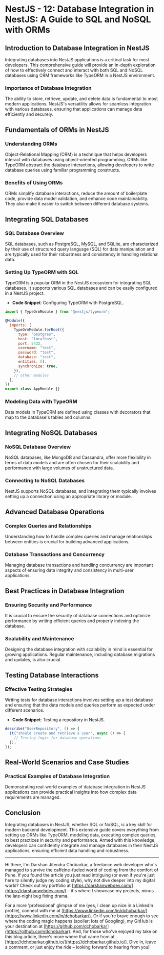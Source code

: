 # NestJS - 12: Database Integration in NestJS: A Guide to SQL and NoSQL with ORMs

## Introduction to Database Integration in NestJS

Integrating databases into NestJS applications is a critical task for most developers. This comprehensive guide will provide an in-depth exploration of how to effectively connect and interact with both SQL and NoSQL databases using ORM frameworks like TypeORM in a NestJS environment.

### Importance of Database Integration

The ability to store, retrieve, update, and delete data is fundamental to most modern applications. NestJS's versatility allows for seamless integration with various databases, ensuring that applications can manage data efficiently and securely.

## Fundamentals of ORMs in NestJS

### Understanding ORMs

Object-Relational Mapping (ORM) is a technique that helps developers interact with databases using object-oriented programming. ORMs like TypeORM abstract the database interactions, allowing developers to write database queries using familiar programming constructs.

### Benefits of Using ORMs

ORMs simplify database interactions, reduce the amount of boilerplate code, provide data model validation, and enhance code maintainability. They also make it easier to switch between different database systems.

## Integrating SQL Databases

### SQL Database Overview

SQL databases, such as PostgreSQL, MySQL, and SQLite, are characterized by their use of structured query language (SQL) for data manipulation and are typically used for their robustness and consistency in handling relational data.

### Setting Up TypeORM with SQL

TypeORM is a popular ORM in the NestJS ecosystem for integrating SQL databases. It supports various SQL databases and can be easily configured in a NestJS project.

- **Code Snippet**: Configuring TypeORM with PostgreSQL.

```jsx
import { TypeOrmModule } from "@nestjs/typeorm";

@Module({
  imports: [
    TypeOrmModule.forRoot({
      type: "postgres",
      host: "localhost",
      port: 5432,
      username: "test",
      password: "test",
      database: "test",
      entities: [],
      synchronize: true,
    }),
    // other modules
  ],
})
export class AppModule {}
```

### Modeling Data with TypeORM

Data models in TypeORM are defined using classes with decorators that map to the database's tables and columns.

## Integrating NoSQL Databases

### NoSQL Database Overview

NoSQL databases, like MongoDB and Cassandra, offer more flexibility in terms of data models and are often chosen for their scalability and performance with large volumes of unstructured data.

### Connecting to NoSQL Databases

NestJS supports NoSQL databases, and integrating them typically involves setting up a connection using an appropriate library or module.

## Advanced Database Operations

### Complex Queries and Relationships

Understanding how to handle complex queries and manage relationships between entities is crucial for building advanced applications.

### Database Transactions and Concurrency

Managing database transactions and handling concurrency are important aspects of ensuring data integrity and consistency in multi-user applications.

## Best Practices in Database Integration

### Ensuring Security and Performance

It is crucial to ensure the security of database connections and optimize performance by writing efficient queries and properly indexing the database.

### Scalability and Maintenance

Designing the database integration with scalability in mind is essential for growing applications. Regular maintenance, including database migrations and updates, is also crucial.

## Testing Database Interactions

### Effective Testing Strategies

Writing tests for database interactions involves setting up a test database and ensuring that the data models and queries perform as expected under different scenarios.

- **Code Snippet**: Testing a repository in NestJS.

```jsx
describe("UserRepository", () => {
  it("should create and retrieve a user", async () => {
    // Testing logic for database operations
  });
});
```

## Real-World Scenarios and Case Studies

### Practical Examples of Database Integration

Demonstrating real-world examples of database integration in NestJS applications can provide practical insights into how complex data requirements are managed.

## Conclusion

Integrating databases in NestJS, whether SQL or NoSQL, is a key skill for modern backend development. This extensive guide covers everything from setting up ORMs like TypeORM, modeling data, executing complex queries, to best practices in security and performance. Armed with this knowledge, developers can confidently integrate and manage databases in their NestJS applications, ensuring efficient data handling and robustness.

---

Hi there, I'm Darshan Jitendra Chobarkar, a freelance web developer who's managed to survive the caffeine-fueled world of coding from the comfort of Pune. If you found the article you just read intriguing (or even if you're just here to silently judge my coding style), why not dive deeper into my digital world? Check out my portfolio at [https://darshanwebdev.com/](https://darshanwebdev.com/) – it's where I showcase my projects, minus the late-night bug fixing drama.

For a more 'professional' glimpse of me (yes, I clean up nice in a LinkedIn profile), connect with me at [https://www.linkedin.com/in/dchobarkar/](https://www.linkedin.com/in/dchobarkar/). Or if you're brave enough to see where the coding magic happens (spoiler: lots of Googling), my GitHub is your destination at [https://github.com/dchobarkar](https://github.com/dchobarkar). And, for those who've enjoyed my take on this blog article, there's more where that came from at [https://dchobarkar.github.io/](https://dchobarkar.github.io/). Dive in, leave a comment, or just enjoy the ride – looking forward to hearing from you!
